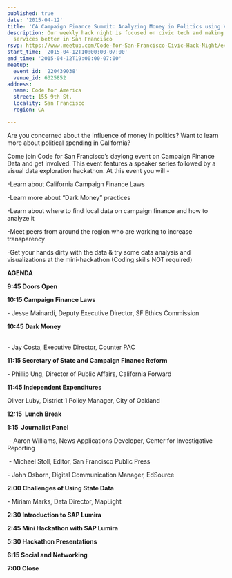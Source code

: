 ```yaml
---
published: true
date: '2015-04-12'
title: 'CA Campaign Finance Summit: Analyzing Money in Politics using Visual Data'
description: Our weekly hack night is focused on civic tech and making government
  services better in San Francisco
rsvp: https://www.meetup.com/Code-for-San-Francisco-Civic-Hack-Night/events/220439038/
start_time: '2015-04-12T10:00:00-07:00'
end_time: '2015-04-12T19:00:00-07:00'
meetup:
  event_id: '220439038'
  venue_id: 6325852
address:
  name: Code for America
  street: 155 9th St.
  locality: San Francisco
  region: CA

---
```

<!-- imported via scripts/generate-events-from-meetup -->
<p>Are you concerned about the influence of money in politics? Want to learn more about political spending in California?</p> <p>Come join Code for San Francisco’s daylong event on Campaign Finance Data and get involved. This event features a speaker series followed by a visual data exploration hackathon. At this event you will -</p> <p>-Learn about California Campaign Finance Laws</p> <p>-Learn more about “Dark Money” practices</p> <p>-Learn about where to find local data on campaign finance and how to analyze it</p> <p>-Meet peers from around the region who are working to increase transparency</p> <p>-Get your hands dirty with the data &amp; try some data analysis and visualizations at the mini-hackathon (Coding skills NOT required)</p> <p><b>AGENDA</b></p> <p><b>9:45 Doors Open</b></p> <p><b>10:15 Campaign Finance Laws</b></p> <p>- Jesse Mainardi, Deputy Executive Director, SF Ethics Commission</p> <p><b>10:45 Dark Money</b></p> <p><br/>- Jay Costa, Executive Director, Counter PAC</p> <p><b>11:15 Secretary of State and Campaign Finance Reform</b></p> <p>- Phillip Ung, Director of Public Affairs, California Forward</p> <p><b>11:45 Independent Expenditures</b></p> <p>Oliver Luby, District 1 Policy Manager, City of Oakland</p> <p><b>12:15  Lunch Break</b></p> <p><b>1:15  Journalist Panel</b></p> <p> - Aaron Williams, News Applications Developer, Center for Investigative Reporting</p> <p> - Michael Stoll, Editor, San Francisco Public Press</p> <p>- John Osborn, Digital Communication Manager, EdSource</p> <p><b>2:00 Challenges of Using State Data</b></p> <p>- Miriam Marks, Data Director, MapLight</p> <p><b>2:30 Introduction to SAP Lumira</b></p> <p><b>2:45 Mini Hackathon with SAP Lumira </b></p> <p><b>5:30 Hackathon Presentations</b></p> <p><b>6:15 Social and Networking</b></p> <p><b>7:00 Close</b></p> <p><b><br/></b></p> 
